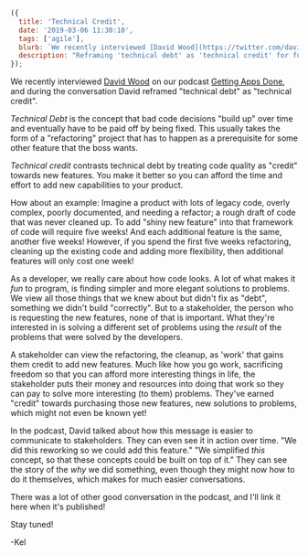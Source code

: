```js
({
  title: 'Technical Credit',
  date: '2019-03-06 11:30:10',
  tags: ['agile'],
  blurb: `We recently interviewed [David Wood](https://twitter.com/davidgarywood) on our podcast [Getting Apps Done](https://gettingappsdone.com), and during the conversation David reframed "technical debt" as "technical credit".`,
  description: "Reframing 'technical debt' as 'technical credit' for fun and profit.",
});
```

We recently interviewed [David Wood](https://twitter.com/davidgarywood) on our podcast [Getting Apps Done](https://gettingappsdone.com), and during the conversation David reframed "technical debt" as "technical credit".

<!-- more -->

_Technical Debt_ is the concept that bad code decisions "build up" over time and eventually have to be paid off by being fixed. This usually takes the form of a "refactoring" project that has to happen as a prerequisite for some other feature that the boss wants.

_Technical credit_ contrasts technical debt by treating code quality as "credit" towards new features. You make it better so you can afford the time and effort to add new capabilities to your product.

How about an example: Imagine a product with lots of legacy code, overly complex, poorly documented, and needing a refactor; a rough draft of code that was never cleaned up. To add "shiny new feature" into that framework of code will require five weeks! And each additional feature is the same, another five weeks! However, if you spend the first five weeks refactoring, cleaning up the existing code and adding more flexibility, then additional features will only cost one week!

As a developer, we really care about how code looks. A lot of what makes it _fun_ to program, is finding simpler and more elegant solutions to problems. We view all those things that we knew about but didn't fix as "debt", something we didn't build "correctly". But to a stakeholder, the person who is requesting the new features, none of that is important. What they're interested in is solving a different set of problems using the _result_ of the problems that were solved by the developers.

A stakeholder can view the refactoring, the cleanup, as 'work' that gains them credit to add new features. Much like how you go work, sacrificing freedom so that you can afford more interesting things in life, the stakeholder puts their money and resources into doing that work so they can pay to solve more interesting (to them) problems. They've earned "credit" towards purchasing those new features, new solutions to problems, which might not even be known yet!

In the podcast, David talked about how this message is easier to communicate to stakeholders. They can even see it in action over time. "We did this reworking so we could add this feature." "We simplified _this_ concept, so that these concepts could be built on top of it." They can see the story of the _why_ we did something, even though they might now how to do it themselves, which makes for much easier conversations.

There was a lot of other good conversation in the podcast, and I'll link it here when it's published!

Stay tuned!

-Kel
